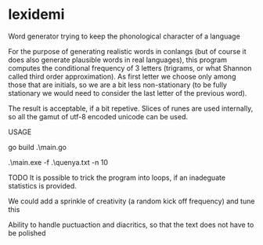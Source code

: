 # lexidemi
Word generator trying to keep the phonological character of a language

For the purpose of generating realistic words in conlangs (but of course it does also generate plausible words in real languages), this program computes the conditional frequency of 3 letters (trigrams, or what Shannon called third order approximation).
As first letter we choose only among those that are initials, so we are a bit less non-stationary (to be fully stationary we would need to consider the last letter of the previous word). 

The result is acceptable, if a bit repetive. Slices of runes are used internally, so all the gamut of utf-8 encoded unicode can be used.

USAGE

go build .\main.go

.\main.exe -f .\quenya.txt -n 10


TODO
It is possible to trick the program into loops, if an inadeguate statistics is provided.

We could add a sprinkle of creativity (a random kick off frequency) and tune this

Ability to handle puctuaction and diacritics, so that the text does not have to be polished

